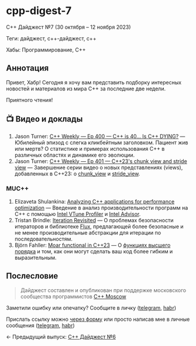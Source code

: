 # cpp-digest-7

C++ Дайджест №7 (30 октября – 12 ноября 2023) 

Теги: дайджест, c++-дайджест, c++

Хабы: Программирование, C++

## Аннотация

Привет, Хабр! Сегодня я хочу вам представить подборку интересных новостей и материалов из мира C++ за последние две недели.

Приятного чтения!

## 📺 Видео и доклады

1. Jason Turner: [C++ Weekly — Ep 400 — C++ is 40... Is C++ DYING?](https://www.youtube.com/watch?v=hxjSpasg3gk) — Юбилейный эпизод с слегка кликбейтным заголовком. Пациент жив или мертв? О статистике и примерах использования C++ в различных областях и динамике его эволюции.
2. Jason Turner: [C++ Weekly — Ep 401 — C++23's chunk view and stride view](https://www.youtube.com/watch?v=3ZeV-F1Rbaw) — Завершение серии видео о новых представлениях (views), добавленных в C++23: о [chunk_view](https://en.cppreference.com/w/cpp/ranges/chunk_view) и [stride_view](https://en.cppreference.com/w/cpp/ranges/stride_view).

### MUC++

1. Elizaveta Shulankina: [Analyzing C++ applications for performance optimization](https://www.youtube.com/watch?v=M1D8iez1Ph0) — Введение в анализ производительности программ на C++ с помощью [Intel VTune Profiler](https://www.intel.com/content/www/us/en/developer/tools/oneapi/vtune-profiler.html) и [Intel Advisor](https://www.intel.com/content/www/us/en/developer/tools/oneapi/advisor.html).
2. Tristan Brindle: [Iteration Revisited](https://www.youtube.com/watch?v=bMitr8ReVeg) — О проблемах безопасности итераторов и библиотеке [Flux](https://github.com/tcbrindle/flux), предлагающей более безопасные и не менее производительные абстракции для итерации по последовательностям.
4. Björn Fahller: [Moar functional in C++23](https://www.youtube.com/watch?v=NoSfRWUX6j0) — О [функциях высшего порядка](https://w.wiki/88wg) и том, как они могут сделать ваш код более гибким и выразительным.

## Послесловие

> Дайджест составлен и опубликован при поддержке московского сообщества программистов [C++ Moscow](https://t.me/cppmoscow_info)

Заметили ошибку или опечатку? Сообщите в личку ([telegram](https://t.me/eoanermine), [habr](https://habr.com/ru/conversations/eoanermine/))

Прислать ссылку можно [через форму](https://forms.yandex.ru/cloud/64f48043e010db921819c447/) или просто написав мне в личные сообщения ([telegram](https://t.me/eoanermine), [habr](https://habr.com/ru/conversations/eoanermine/))

← Предыдущий выпуск: [C++ Дайджест №6](https://habr.com/ru/articles/770958/)
